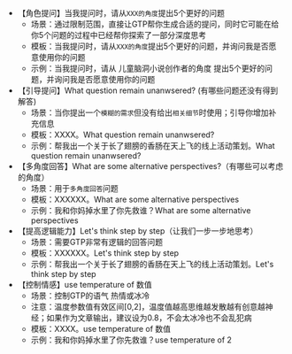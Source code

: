 - 【角色提问】当我提问时，请从`XXX的角度`提出5个更好的问题
  - 场景：通过限制范围，直接让GTP帮你生成合适的提问，同时它可能在给你5个问题的过程中已经帮你探索了一部分深度思考
  - 模板：当我提问时，请从`XXX的角度`提出5个更好的问题，并询问我是否愿意使用你的问题
  - 示例：当我提问时，请从 儿童脑洞小说创作者的角度 提出5个更好的问题，并询问我是否愿意使用你的问题
- 【引导提问】What question remain unanwsered? (有哪些问题还没有得到解答)
  - 场景：当你提出一个`模糊的需求`但没有给出`相关细节`时使用；引导你增加补充信息
  - 模板：XXXX。What question remain unanwsered?
  - 示例：帮我出一个关于长了翅膀的香肠在天上飞的线上活动策划。What question remain unanwsered?
- 【多角度回答】What are some alternative perspectives?（有哪些可以考虑的角度）
  - 场景：用于`多角度回答`问题
  - 模板：XXXXXX。What are some alternative perspectives
  - 示例：我和你妈掉水里了你先救谁？What are some alternative perspectives
- 【提高逻辑能力】Let's think step by step（让我们一步一步地思考）
  - 场景：需要GTP非常有逻辑的回答问题
  - 模板：XXXXXX。Let's think step by step
  - 示例：帮我出一个关于长了翅膀的香肠在天上飞的线上活动策划。Let's think step by step
- 【控制情感】use temperature of 数值
  - 场景：控制GTP的语气 热情或冰冷
  - 注意：温度参数值有效区间[0,2]，温度值越高思维越发散越有创意越神经；如果作为文章输出，建议设为0.8，不会太冰冷也不会乱犯病
  - 模板：XXXX。use temperature of 数值
  - 示例：我和你妈掉水里了你先救谁？use temperature of 2



